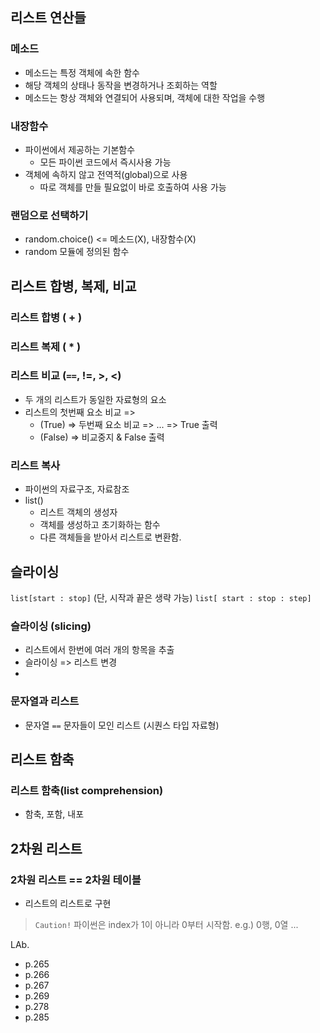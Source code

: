 ## 리스트 연산들 
### 메소드 
- 메소드는 특정 객체에 속한 함수
- 해당 객체의 상태나 동작을 변경하거나 조회하는 역할
- 메소드는 항상 객체와 연결되어 사용되며, 객체에 대한 작업을 수행
### 내장함수
- 파이썬에서 제공하는 기본함수
	- 모든 파이썬 코드에서 즉시사용 가능
- 객체에 속하지 않고 전역적(global)으로 사용
	- 따로 객체를 만들 필요없이 바로 호출하여 사용 가능
### 랜덤으로 선택하기
- random.choice() <= 메소드(X), 내장함수(X)
- random 모듈에 정의된 함수

## 리스트 합병, 복제, 비교
### 리스트 합병 ( + )
### 리스트 복제 ( * )
### 리스트 비교 (`==`, !=, >, <)
- 두 개의 리스트가 동일한 자료형의 요소
- 리스트의 첫번째 요소 비교 => 
	- (True) => 두번째 요소 비교 => ... => True 출력
	- (False) => 비교중지 & False 출력
### 리스트 복사
- 파이썬의 자료구조, 자료참조
- list()
	- 리스트 객체의 생성자
	- 객체를 생성하고 초기화하는 함수
	- 다른 객체들을 받아서 리스트로 변환함.
## 슬라이싱
`list[start : stop]` (단, 시작과 끝은 생략 가능)
`list[ start : stop : step]`
### 슬라이싱 (slicing)
- 리스트에서 한번에 여러 개의 항목을 추출 
- 슬라이싱 => 리스트 변경
- 
### 문자열과 리스트
- 문자열 `==` 문자들이 모인 리스트 (시퀀스 타입 자료형)


## 리스트 함축
### 리스트 함축(list comprehension)
- 함축, 포함, 내포

## 2차원 리스트
### 2차원 리스트 == 2차원 테이블
- 리스트의 리스트로 구현
> `Caution!` 파이썬은 index가 1이 아니라 0부터 시작함. e.g.) 0행, 0열 ...


LAb.
- p.265
- p.266 
- p.267 
- p.269 
- p.278
- p.285
